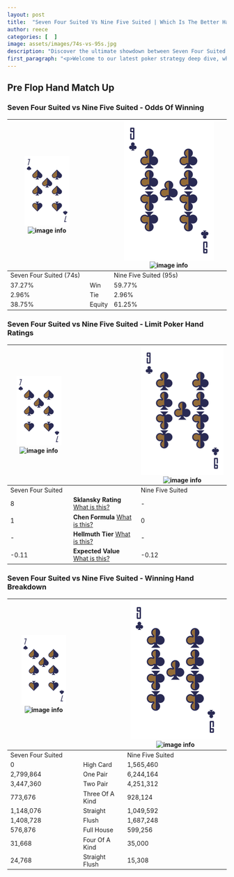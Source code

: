 ```yaml
---
layout: post
title:  "Seven Four Suited Vs Nine Five Suited | Which Is The Better Hand In Poker? A Complete Guide"
author: reece
categories: [  ]
image: assets/images/74s-vs-95s.jpg
description: "Discover the ultimate showdown between Seven Four Suited and Nine Five Suited in poker! Uncover the odds, strategies, and scenarios where one hand triumphs over the other. Get ready to up your poker game with this thrilling analysis."
first_paragraph: "<p>Welcome to our latest poker strategy deep dive, where we're pitting two distinct hands against each other in a high-stakes showdown: Seven Four Suited vs Nine Five Suited.</p><p>In the dynamic world of poker, every decision counts, and knowing which hand holds the upper hand is key to your success at the table.</p><p>In this article, we'll dissect these two hands, explore the scenarios where one dominates the other, and equip you with the knowledge to make strategic choices that can tip the odds in your favor.</p><p>Get ready to unravel the intriguing dynamics of these poker hands and elevate your game to new heights.</p>"
---
```




[comment]: # (sp0)

## Pre Flop Hand Match Up

<div class="table hand-ratings" markdown="1"> 



### Seven Four Suited vs Nine Five Suited - Odds Of Winning


    
| ![image info](assets/images/hand1/7.png) ![image info](assets/images/hand1/4s.png) |  | ![image info](assets/images/hand2/9.png) ![image info](assets/images/hand2/5s.png) |
| -------- | -------- | -------- |
| Seven Four Suited (74s) |  | Nine Five Suited (95s) |
| 37.27% | Win | 59.77% |
| 2.96% | Tie | 2.96% |
| 38.75% | Equity | 61.25% |




[comment]: # (sp1)



### Seven Four Suited vs Nine Five Suited - Limit Poker Hand Ratings


    
| ![image info](assets/images/hand1/7.png) ![image info](assets/images/hand1/4s.png) |  | ![image info](assets/images/hand2/9.png) ![image info](assets/images/hand2/5s.png) |
| -------- | -------- | -------- |
| Seven Four Suited |  | Nine Five Suited |
| 8 | **Sklansky Rating** [What is this?](/sklansky-rating-explained) | - |
| 1 | **Chen Formula** [What is this?](/chen-formula-explained) | 0 |
| - | **Hellmuth Tier** [What is this?](/Hellmuth-tier-explained) | - |
| -0.11 | **Expected Value** [What is this?](/expected-value-explained) | -0.12 |




[comment]: # (sp2)



### Seven Four Suited vs Nine Five Suited - Winning Hand Breakdown


    
| ![image info](assets/images/hand1/7.png) ![image info](assets/images/hand1/4s.png) |  | ![image info](assets/images/hand2/9.png) ![image info](assets/images/hand2/5s.png) |
| -------- | -------- | -------- |
| Seven Four Suited |  | Nine Five Suited |
| 0 | High Card | 1,565,460 |
| 2,799,864 | One Pair | 6,244,164 |
| 3,447,360 | Two Pair | 4,251,312 |
| 773,676 | Three Of A Kind | 928,124 |
| 1,148,076 | Straight | 1,049,592 |
| 1,408,728 | Flush | 1,687,248 |
| 576,876 | Full House | 599,256 |
| 31,668 | Four Of A Kind | 35,000 |
| 24,768 | Straight Flush | 15,308 |




[comment]: # (sp3)



</div>

[comment]: # (sp4)



[comment]: # (sp5)

